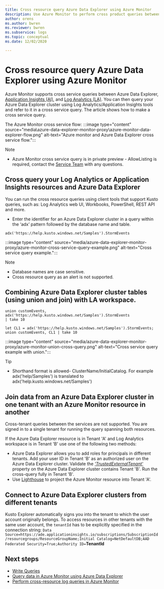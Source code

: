 ```yaml
---
title: Cross resource query Azure Data Explorer using Azure Monitor
description: Use Azure Monitor to perform cross product queries between Azure Data Explorer, Log Analytics workspaces and classic Application Insights applications in  Azure Monitor.
author: orens
ms.author: bwren
ms.reviewer: bwren
ms.subservice: logs
ms.topic: conceptual
ms.date: 12/02/2020

---
```

# Cross resource query Azure Data Explorer using Azure Monitor
Azure Monitor supports cross service queries between Azure Data Explorer, [Application Insights (AI)](/azure/azure-monitor/app/app-insights-overview), and [Log Analytics (LA)](/azure/azure-monitor/platform/data-platform-logs). You can then query your Azure Data Explorer cluster using Log Analytics/Application Insights tools and refer to it in a cross service query. The article shows how to make a cross service query.

The Azure Monitor cross service flow:
:::image type="content" source="media\azure-data-explorer-monitor-proxy\azure-monitor-data-explorer-flow.png" alt-text="Azure monitor and Azure Data Explorer cross service flow.":::

>[!NOTE]
>* Azure Monitor cross service query is in private preview - AllowListing is required, contact the [Service Team](mailto:ADXProxy@microsoft.com) with any questions.
## Cross query your Log Analytics or Application Insights resources and Azure Data Explorer

You can run the cross resource queries using client tools that support Kusto queries, such
as: Log Analytics web UI, Workbooks, PowerShell, REST API and more.

* Enter the identifier for an Azure Data Explorer cluster in a query within the ‘adx’
pattern followed by the database name and table.

```kusto
adx('https://help.kusto.windows.net/Samples').StormEvents
```
:::image type="content" source="media/azure-data-explorer-monitor-proxy/azure-monitor-cross-service-query-example.png" alt-text="Cross service query example.":::

> [!NOTE]
>* Database names are case sensitive.
>* Cross resource query as an alert is not supported.
## Combining Azure Data Explorer cluster tables (using union and join) with LA workspace.

```kusto
union customEvents, adx('https://help.kusto.windows.net/Samples').StormEvents
| take 10
```
```kusto
let CL1 = adx('https://help.kusto.windows.net/Samples').StormEvents;
union customEvents, CL1 | take 10
```
:::image type="content" source="media/azure-data-explorer-monitor-proxy/azure-monitor-union-cross-query.png" alt-text="Cross service query example with union.":::

>[!Tip]
>* Shorthand format is allowed- ClusterName/InitialCatalog. For example
adx('help/Samples') is translated to adx('help.kusto.windows.net/Samples')
## Join data from an Azure Data Explorer cluster in one tenant with an Azure Monitor resource in another

Cross-tenant queries between the services are not supported. You are signed in to a single tenant for running the query spanning both resources.

If the Azure Data Explorer resource is in Tenant 'A' and Log Analytics workspace is in Tenant 'B' use one of the following two methods:

*  Azure Data Explorer allows you to add roles for principals in different tenants. Add your user ID in Tenant 'B' as an authorized user on the Azure Data Explorer cluster. Validate the *['TrustedExternalTenant'](https://docs.microsoft.com/powershell/module/az.kusto/update-azkustocluster)* property on the Azure Data Explorer cluster contains Tenant 'B'. Run the cross-query fully in Tenant 'B'.
*  Use [Lighthouse](https://docs.microsoft.com/azure/lighthouse/) to project the Azure Monitor resource into Tenant 'A'.
## Connect to Azure Data Explorer clusters from different tenants

Kusto Explorer automatically signs you into the tenant to which the user account originally belongs. To access resources in other tenants with the same user account, the `tenantId` has to be explicitly specified in the connection string:
`Data Source=https://ade.applicationinsights.io/subscriptions/SubscriptionId/resourcegroups/ResourceGroupName;Initial Catalog=NetDefaultDB;AAD Federated Security=True;Authority ID=`**TenantId**

## Next steps
* [Write Queries](https://docs.microsoft.com/azure/data-explorer/write-queries)
* [Query data in Azure Monitor using Azure Data Explorer](https://docs.microsoft.com/azure/data-explorer/query-monitor-data)
* [Perform cross-resource log queries in Azure Monitor](https://docs.microsoft.com/azure/azure-monitor/log-query/cross-workspace-query)
